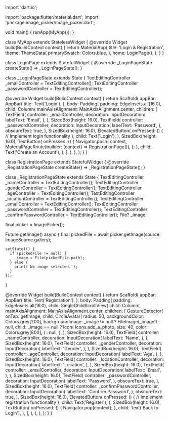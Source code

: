 import 'dart:io';

import 'package:flutter/material.dart';
import 'package:image_picker/image_picker.dart';

void main() {
runApp(MyApp());
}

class MyApp extends StatelessWidget {
@override
Widget build(BuildContext context) {
return MaterialApp(
title: 'Login & Registration',
theme: ThemeData(
primarySwatch: Colors.blue,
),
home: LoginPage(),
);
}
}

class LoginPage extends StatefulWidget {
@override
_LoginPageState createState() => _LoginPageState();
}

class _LoginPageState extends State<LoginPage> {
TextEditingController _emailController = TextEditingController();
TextEditingController _passwordController = TextEditingController();

@override
Widget build(BuildContext context) {
return Scaffold(
appBar: AppBar(
title: Text('Login'),
),
body: Padding(
padding: EdgeInsets.all(16.0),
child: Column(
mainAxisAlignment: MainAxisAlignment.center,
children: [
TextField(
controller: _emailController,
decoration: InputDecoration(
labelText: 'Email',
),
),
SizedBox(height: 16.0),
TextField(
controller: _passwordController,
decoration: InputDecoration(
labelText: 'Password',
),
obscureText: true,
),
SizedBox(height: 16.0),
ElevatedButton(
onPressed: () {
// Implement login functionality
},
child: Text('Login'),
),
SizedBox(height: 16.0),
TextButton(
onPressed: () {
Navigator.push(
context,
MaterialPageRoute(builder: (context) => RegistrationPage()),
);
},
child: Text('Create an Account'),
),
],
),
),
);
}
}

class RegistrationPage extends StatefulWidget {
@override
_RegistrationPageState createState() => _RegistrationPageState();
}

class _RegistrationPageState extends State<RegistrationPage> {
TextEditingController _nameController = TextEditingController();
TextEditingController _genderController = TextEditingController();
TextEditingController _ageController = TextEditingController();
TextEditingController _locationController = TextEditingController();
TextEditingController _emailController = TextEditingController();
TextEditingController _passwordController = TextEditingController();
TextEditingController _confirmPasswordController = TextEditingController();
File? _image;

final picker = ImagePicker();

Future getImage() async {
final pickedFile = await picker.getImage(source: ImageSource.gallery);

    setState(() {
      if (pickedFile != null) {
        _image = File(pickedFile.path);
      } else {
        print('No image selected.');
      }
    });
}

@override
Widget build(BuildContext context) {
return Scaffold(
appBar: AppBar(
title: Text('Registration'),
),
body: Padding(
padding: EdgeInsets.all(16.0),
child: SingleChildScrollView(
child: Column(
mainAxisAlignment: MainAxisAlignment.center,
children: [
GestureDetector(
onTap: getImage,
child: CircleAvatar(
radius: 50,
backgroundColor: Colors.grey[200],
backgroundImage: _image != null ? FileImage(_image!) : null,
child: _image == null
? Icon(
Icons.add_a_photo,
size: 40,
color: Colors.grey[800],
)
: null,
),
),
SizedBox(height: 16.0),
TextField(
controller: _nameController,
decoration: InputDecoration(
labelText: 'Name',
),
),
SizedBox(height: 16.0),
TextField(
controller: _genderController,
decoration: InputDecoration(
labelText: 'Gender',
),
),
SizedBox(height: 16.0),
TextField(
controller: _ageController,
decoration: InputDecoration(
labelText: 'Age',
),
),
SizedBox(height: 16.0),
TextField(
controller: _locationController,
decoration: InputDecoration(
labelText: 'Location',
),
),
SizedBox(height: 16.0),
TextField(
controller: _emailController,
decoration: InputDecoration(
labelText: 'Email',
),
),
SizedBox(height: 16.0),
TextField(
controller: _passwordController,
decoration: InputDecoration(
labelText: 'Password',
),
obscureText: true,
),
SizedBox(height: 16.0),
TextField(
controller: _confirmPasswordController,
decoration: InputDecoration(
labelText: 'Confirm Password',
),
obscureText: true,
),
SizedBox(height: 16.0),
ElevatedButton(
onPressed: () {
// Implement registration functionality
},
child: Text('Register'),
),
SizedBox(height: 16.0),
TextButton(
onPressed: () {
Navigator.pop(context);
},
child: Text('Back to Login'),
),
],
),
),
),
);
}
}